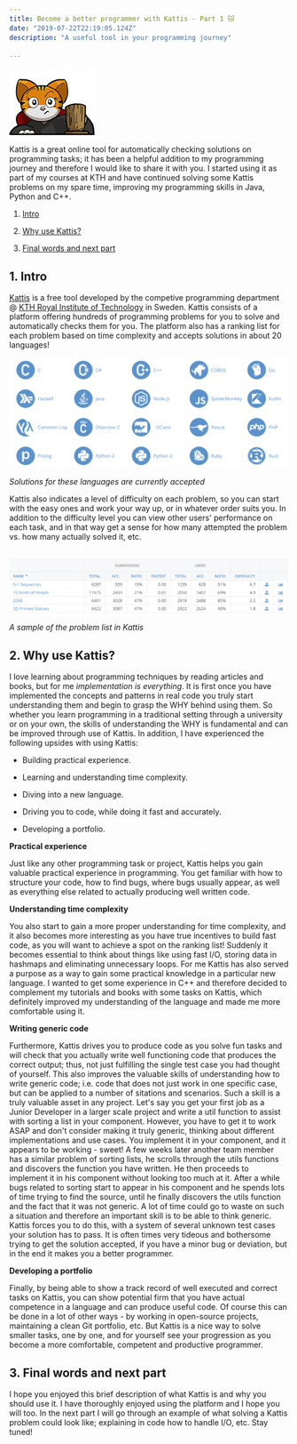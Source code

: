 ```yaml
---
title: Become a better programmer with Kattis - Part 1 🐱
date: "2019-07-22T22:19:05.124Z"
description: "A useful tool in your programming journey"

---
```


<a href="https://open.kattis.com/"><img src="kattis-logo.png"/></a>

Kattis is a great online tool for automatically checking solutions on programming tasks; it has been a helpful addition to my programming journey and therefore I would like to share it with you. I started using it as part of my courses at KTH and have continued solving some Kattis problems on my spare time, improving my programming skills in Java, Python and C++.

1. [Intro](#intro)
2. [Why use Kattis?](#why-use-kattis)

3. [Final words and next part](#final-words)

## <a name="intro"> 1. Intro</a>

[Kattis](https://open.kattis.com) is a free tool developed by the competive programming department @ [KTH Royal Institute of Technology](https://www.kth.se/) in Sweden. Kattis consists of a platform offering hundreds of programming problems for you to solve and automatically checks them for you. The platform also has a ranking list for each problem based on time complexity and accepts solutions in about 20 languages!

<a href="https://open.kattis.com/help">![kattis-languages](kattis-languages.png)</a>

*Solutions for these languages are currently accepted*



Kattis also indicates a level of difficulty on each problem, so you can start with the easy ones and work your way up, or in whatever order suits you. In addition to the difficulty level you can view other users' performance on each task, and in that way get a sense for how many attempted the problem vs. how many actually solved it, etc.

​		<a href="https://open.kattis.com/problems">	![problem-list](problem-list.png)</a>

*A sample of the problem list in Kattis*



## <a name="why-use-kattis">2. Why use Kattis?</a>

I love learning about programming techniques by reading articles and books, but for me *implementation is everything*. It is first once you have implemented the concepts and patterns in real code you truly start understanding them and begin to grasp the WHY behind using them. So whether you learn programming in a traditional setting through a university or on your own, the skills of understanding the WHY is fundamental and can be improved through use of Kattis. In addition, I have experienced the following upsides with using Kattis:

- Building practical experience.

- Learning and understanding time complexity.
- Diving into a new language.
- Driving you to code, while doing it fast and accurately.
- Developing a portfolio.



**Practical experience**

Just like any other programming task or project, Kattis helps you gain valuable practical experience in programming. You get familiar with how to structure your code, how to find bugs, where bugs usually appear, as well as everything else related to actually producing well written code. 



**Understanding time complexity**

You also start to gain a more proper understanding for time complexity, and it also becomes more interesting as you have true incentives to build fast code, as you will want to achieve a spot on the ranking list! Suddenly it becomes essential to think about things like using fast I/O, storing data in hashmaps and eliminating unnecessary loops. For me Kattis has also served a purpose as a way to gain some practical knowledge in a particular new language. I wanted to get some experience in C++ and therefore decided to complement my tutorials and books with some tasks on Kattis, which definitely improved my understanding of the language and made me more comfortable using it. 



**Writing generic code**

Furthermore, Kattis drives you to produce code as you solve fun tasks and will check that you actually write well functioning code that produces the correct output; thus, not just fulfilling the single test case you had thought of yourself. This also improves the valuable skills of understanding how to write generic code; i.e. code that does not just work in one specific case, but can be applied to a number of sitations and scenarios. Such a skill is a truly valuable asset in any project. Let's say you get your first job as a Junior Developer in a larger scale project and write a util function to assist with sorting a list in your component. However, you have to get it to work ASAP and don't consider making it truly generic, thinking about different implementations and use cases. You implement it in your component, and it appears to be working - sweet! A few weeks later another team member has a similar problem of sorting lists, he scrolls through the utils functions and discovers the function you have written. He then proceeds to implement it in his component without looking too much at it. After a while bugs related to sorting start to appear in his component and he spends lots of time trying to find the source, until he finally discovers the utils function and the fact that it was not generic. A lot of time could go to waste on such a situation and therefore an important skill is to be able to think generic. Kattis forces you to do this, with a system of several unknown test cases your solution has to pass. It is often times very tideous and bothersome trying to get the solution accepted, if you have a minor bug or deviation, but in the end it makes you a better programmer. 



**Developing a portfolio**

Finally, by being able to show a track record of well executed and correct tasks on Kattis, you can show potential firm that you have actual competence in a language and can produce useful code. Of course this can be done in a lot of other ways - by working in open-source projects, maintaining a clean Git portfolio, etc. But Kattis is a nice way to solve smaller tasks, one by one, and for yourself see your progression as you become a more comfortable, competent and productive programmer.



## <a name="final-words">3. Final words and next part</a>

I hope you enjoyed this brief description of what Kattis is and why you should use it. I have thoroughly enjoyed using the platform and I hope you will too. In the next part I will go through an example of what solving a Kattis problem could look like; explaining in code how to handle I/O, etc. Stay tuned!